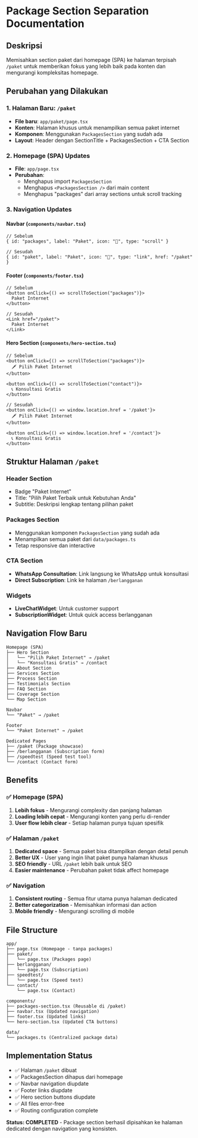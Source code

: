 # Package Section Separation Documentation

## Deskripsi
Memisahkan section paket dari homepage (SPA) ke halaman terpisah `/paket` untuk memberikan fokus yang lebih baik pada konten dan mengurangi kompleksitas homepage.

## Perubahan yang Dilakukan

### 1. Halaman Baru: `/paket`
- **File baru**: `app/paket/page.tsx`
- **Konten**: Halaman khusus untuk menampilkan semua paket internet
- **Komponen**: Menggunakan `PackagesSection` yang sudah ada
- **Layout**: Header dengan SectionTitle + PackagesSection + CTA Section

### 2. Homepage (SPA) Updates
- **File**: `app/page.tsx`
- **Perubahan**: 
  - Menghapus import `PackagesSection`
  - Menghapus `<PackagesSection />` dari main content
  - Menghapus "packages" dari array sections untuk scroll tracking

### 3. Navigation Updates

#### Navbar (`components/navbar.tsx`)
```tsx
// Sebelum
{ id: "packages", label: "Paket", icon: "💎", type: "scroll" }

// Sesudah  
{ id: "paket", label: "Paket", icon: "💎", type: "link", href: "/paket" }
```

#### Footer (`components/footer.tsx`)
```tsx
// Sebelum
<button onClick={() => scrollToSection("packages")}>
  Paket Internet
</button>

// Sesudah
<Link href="/paket">
  Paket Internet
</Link>
```

#### Hero Section (`components/hero-section.tsx`)
```tsx
// Sebelum
<button onClick={() => scrollToSection("packages")}>
  🗡️ Pilih Paket Internet
</button>

<button onClick={() => scrollToSection("contact")}>
  📞 Konsultasi Gratis
</button>

// Sesudah
<button onClick={() => window.location.href = '/paket'}>
  🗡️ Pilih Paket Internet
</button>

<button onClick={() => window.location.href = '/contact'}>
  📞 Konsultasi Gratis
</button>
```

## Struktur Halaman `/paket`

### Header Section
- Badge "Paket Internet"
- Title: "Pilih Paket Terbaik untuk Kebutuhan Anda"
- Subtitle: Deskripsi lengkap tentang pilihan paket

### Packages Section
- Menggunakan komponen `PackagesSection` yang sudah ada
- Menampilkan semua paket dari `data/packages.ts`
- Tetap responsive dan interactive

### CTA Section
- **WhatsApp Consultation**: Link langsung ke WhatsApp untuk konsultasi
- **Direct Subscription**: Link ke halaman `/berlangganan`

### Widgets
- **LiveChatWidget**: Untuk customer support
- **SubscriptionWidget**: Untuk quick access berlangganan

## Navigation Flow Baru

```
Homepage (SPA)
├── Hero Section
│   └── "Pilih Paket Internet" → /paket
│   └── "Konsultasi Gratis" → /contact
├── About Section
├── Services Section  
├── Process Section
├── Testimonials Section
├── FAQ Section
├── Coverage Section
└── Map Section

Navbar
└── "Paket" → /paket

Footer
└── "Paket Internet" → /paket

Dedicated Pages
├── /paket (Package showcase)
├── /berlangganan (Subscription form)
├── /speedtest (Speed test tool)
└── /contact (Contact form)
```

## Benefits

### ✅ Homepage (SPA)
1. **Lebih fokus** - Mengurangi complexity dan panjang halaman
2. **Loading lebih cepat** - Mengurangi konten yang perlu di-render
3. **User flow lebih clear** - Setiap halaman punya tujuan spesifik

### ✅ Halaman `/paket`
1. **Dedicated space** - Semua paket bisa ditampilkan dengan detail penuh
2. **Better UX** - User yang ingin lihat paket punya halaman khusus
3. **SEO friendly** - URL `/paket` lebih baik untuk SEO
4. **Easier maintenance** - Perubahan paket tidak affect homepage

### ✅ Navigation
1. **Consistent routing** - Semua fitur utama punya halaman dedicated
2. **Better categorization** - Memisahkan informasi dan action
3. **Mobile friendly** - Mengurangi scrolling di mobile

## File Structure

```
app/
├── page.tsx (Homepage - tanpa packages)
├── paket/
│   └── page.tsx (Packages page)
├── berlangganan/
│   └── page.tsx (Subscription)
├── speedtest/
│   └── page.tsx (Speed test)
└── contact/
    └── page.tsx (Contact)

components/
├── packages-section.tsx (Reusable di /paket)
├── navbar.tsx (Updated navigation)
├── footer.tsx (Updated links)
└── hero-section.tsx (Updated CTA buttons)

data/
└── packages.ts (Centralized package data)
```

## Implementation Status
- ✅ Halaman `/paket` dibuat
- ✅ PackagesSection dihapus dari homepage
- ✅ Navbar navigation diupdate
- ✅ Footer links diupdate  
- ✅ Hero section buttons diupdate
- ✅ All files error-free
- ✅ Routing configuration complete

**Status: COMPLETED** - Package section berhasil dipisahkan ke halaman dedicated dengan navigation yang konsisten.
